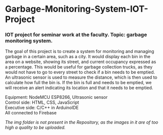 # Garbage-Monitoring-System-IOT-Project

### IOT project for seminar work at the faculty. Topic: garbage monitoring system.

The goal of this project is to create a system for monitoring and managing garbage in a certain area, such as a city. It would display each bin in the area on a website, showing its street, and current occupancy expressed as a percentage. This would be useful for garbage collection trucks, as they would not have to go to every street to check if a bin needs to be emptied. An ultrasonic sensor is used to measure the distance, which is then used to calculate how full the bin is. If the bin is full and needs to be emptied, we will receive an alert indicating its location and that it needs to be emptied.

Equipment: NodeMCU ESP8266, Ultrasonic sensor <br>
Control side: HTML, CSS, JavaScript <br>
Executive side: C/C++ in ArduinoIDE <br>
All connected to Firebase <br>

*The img folder is not present in the Repository, as the images in it are of too high a quality to be uploaded.*
